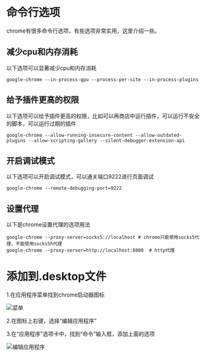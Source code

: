 # 命令行选项

chrome有很多命令行选项，有些选项非常实用，这里介绍一些。

## 减少cpu和内存消耗

以下选项可以显著减少cpu和内存消耗

```fish
google-chrome --in-process-gpu --process-per-site --in-process-plugins
```

## 给予插件更高的权限

以下选项可以给予插件更高的权限，比如可以再商店中运行插件，可以运行不安全的脚本，可以运行过期的插件

```fish
google-chrome --allow-running-insecure-content --allow-outdated-plugins --allow-scripting-gallery --silent-debugger-extension-api
```

## 开启调试模式

以下选项可以开启调试模式，可以通关端口9222进行页面调试

```fish
google-chrome --remote-debugging-port=9222
```

## 设置代理

以下是chrome设置代理的选项用法

```fish
google-chrome --proxy-server=socks5://localhost	# chrome只能使用socks5代理，不能使用socks5h代理
google-chrome --proxy-server=http://localhost:8800	# http代理
```

# 添加到.desktop文件

1.在应用程序菜单找到chrome启动器图标

![菜单](menu.avif)

2.在图标上右键，选择“编辑应用程序”

3.在“应用程序”选项卡中，找到“命令”输入框，添加上面的选项

![编辑应用程序](edit.avif)
